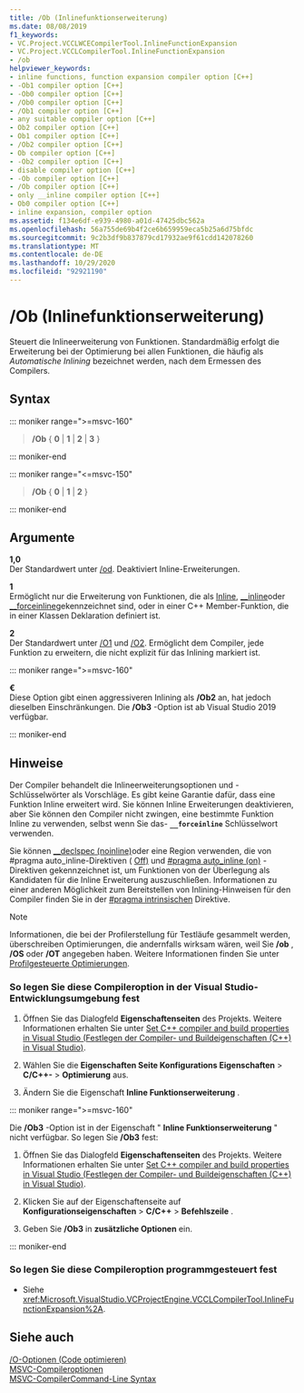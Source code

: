 ```yaml
---
title: /Ob (Inlinefunktionserweiterung)
ms.date: 08/08/2019
f1_keywords:
- VC.Project.VCCLWCECompilerTool.InlineFunctionExpansion
- VC.Project.VCCLCompilerTool.InlineFunctionExpansion
- /ob
helpviewer_keywords:
- inline functions, function expansion compiler option [C++]
- -Ob1 compiler option [C++]
- -Ob0 compiler option [C++]
- /Ob0 compiler option [C++]
- /Ob1 compiler option [C++]
- any suitable compiler option [C++]
- Ob2 compiler option [C++]
- Ob1 compiler option [C++]
- /Ob2 compiler option [C++]
- Ob compiler option [C++]
- -Ob2 compiler option [C++]
- disable compiler option [C++]
- -Ob compiler option [C++]
- /Ob compiler option [C++]
- only __inline compiler option [C++]
- Ob0 compiler option [C++]
- inline expansion, compiler option
ms.assetid: f134e6df-e939-4980-a01d-47425dbc562a
ms.openlocfilehash: 56a755de69b4f2ce6b659959eca5b25a6d75bfdc
ms.sourcegitcommit: 9c2b3df9b837879cd17932ae9f61cdd142078260
ms.translationtype: MT
ms.contentlocale: de-DE
ms.lasthandoff: 10/29/2020
ms.locfileid: "92921190"
---
```

# <a name="ob-inline-function-expansion"></a>/Ob (Inlinefunktionserweiterung)

Steuert die Inlineerweiterung von Funktionen. Standardmäßig erfolgt die Erweiterung bei der Optimierung bei allen Funktionen, die häufig als *Automatische Inlining* bezeichnet werden, nach dem Ermessen des Compilers.

## <a name="syntax"></a>Syntax

::: moniker range=">=msvc-160"

> **/Ob** { **0** | **1** | **2** | **3** }

::: moniker-end

::: moniker range="<=msvc-150"

> **/Ob** { **0** | **1** | **2** }

::: moniker-end

## <a name="arguments"></a>Argumente

**1,0**\
Der Standardwert unter [/od](od-disable-debug.md). Deaktiviert Inline-Erweiterungen.

**1**\
Ermöglicht nur die Erweiterung von Funktionen, die als [Inline](../../cpp/inline-functions-cpp.md), [__inline](../../cpp/inline-functions-cpp.md)oder [__forceinline](../../cpp/inline-functions-cpp.md)gekennzeichnet sind, oder in einer C++ Member-Funktion, die in einer Klassen Deklaration definiert ist.

**2**\
Der Standardwert unter [/O1](o1-o2-minimize-size-maximize-speed.md) und [/O2](o1-o2-minimize-size-maximize-speed.md). Ermöglicht dem Compiler, jede Funktion zu erweitern, die nicht explizit für das Inlining markiert ist.

::: moniker range=">=msvc-160"

**€**\
Diese Option gibt einen aggressiveren Inlining als **/Ob2** an, hat jedoch dieselben Einschränkungen. Die **/Ob3** -Option ist ab Visual Studio 2019 verfügbar.

::: moniker-end

## <a name="remarks"></a>Hinweise

Der Compiler behandelt die Inlineerweiterungsoptionen und -Schlüsselwörter als Vorschläge. Es gibt keine Garantie dafür, dass eine Funktion Inline erweitert wird. Sie können Inline Erweiterungen deaktivieren, aber Sie können den Compiler nicht zwingen, eine bestimmte Funktion Inline zu verwenden, selbst wenn Sie das- **`__forceinline`** Schlüsselwort verwenden.

Sie können [__declspec (noinline)](../../cpp/noinline.md)oder eine Region verwenden, die von #pragma auto_inline-Direktiven ( [Off)](../../preprocessor/auto-inline.md) und [#pragma auto_inline (on)](../../preprocessor/auto-inline.md) -Direktiven gekennzeichnet ist, um Funktionen von der Überlegung als Kandidaten für die Inline Erweiterung auszuschließen. Informationen zu einer anderen Möglichkeit zum Bereitstellen von Inlining-Hinweisen für den Compiler finden Sie in der [#pragma intrinsischen](../../preprocessor/intrinsic.md) Direktive.

> [!NOTE]
> Informationen, die bei der Profilerstellung für Testläufe gesammelt werden, überschreiben Optimierungen, die andernfalls wirksam wären, weil Sie **/ob** , **/OS** oder **/OT** angegeben haben. Weitere Informationen finden Sie unter [Profilgesteuerte Optimierungen](../profile-guided-optimizations.md).

### <a name="to-set-this-compiler-option-in-the-visual-studio-development-environment"></a>So legen Sie diese Compileroption in der Visual Studio-Entwicklungsumgebung fest

1. Öffnen Sie das Dialogfeld **Eigenschaftenseiten** des Projekts. Weitere Informationen erhalten Sie unter [Set C++ compiler and build properties in Visual Studio (Festlegen der Compiler- und Buildeigenschaften (C++) in Visual Studio)](../working-with-project-properties.md).

1. Wählen Sie die **Eigenschaften Seite Konfigurations Eigenschaften**  >  **C/C++-**  >  **Optimierung** aus.

1. Ändern Sie die Eigenschaft **Inline Funktionserweiterung** .

::: moniker range=">=msvc-160"

Die **/Ob3** -Option ist in der Eigenschaft " **Inline Funktionserweiterung** " nicht verfügbar. So legen Sie **/Ob3** fest:

1. Öffnen Sie das Dialogfeld **Eigenschaftenseiten** des Projekts. Weitere Informationen erhalten Sie unter [Set C++ compiler and build properties in Visual Studio (Festlegen der Compiler- und Buildeigenschaften (C++) in Visual Studio)](../working-with-project-properties.md).

1. Klicken Sie auf der Eigenschaftenseite auf **Konfigurationseigenschaften** > **C/C++** > **Befehlszeile** .

1. Geben Sie **/Ob3** in **zusätzliche Optionen** ein.

::: moniker-end

### <a name="to-set-this-compiler-option-programmatically"></a>So legen Sie diese Compileroption programmgesteuert fest

- Siehe <xref:Microsoft.VisualStudio.VCProjectEngine.VCCLCompilerTool.InlineFunctionExpansion%2A>.

## <a name="see-also"></a>Siehe auch

[/O-Optionen (Code optimieren)](o-options-optimize-code.md)\
[MSVC-Compileroptionen](compiler-options.md)\
[MSVC-CompilerCommand-Line Syntax](compiler-command-line-syntax.md)
